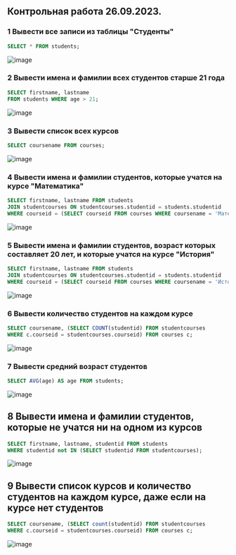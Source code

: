 ## Контрольная работа 26.09.2023.
### 1 Вывести все записи из таблицы "Студенты"
```sql
SELECT * FROM students;
```
![image](https://github.com/DzhigaDzhiga/No-Private-Life/assets/144116592/937b1cd7-cb2d-4bba-9366-f06800f044d0)

### 2 Вывести имена и фамилии всех студентов старше 21 года
```sql
SELECT firstname, lastname 
FROM students WHERE age > 21;
```
![image](https://github.com/DzhigaDzhiga/No-Private-Life/assets/144116592/3c6879c0-91b3-46fc-92a7-ce6b0e781326)

### 3 Вывести список всех курсов
```sql
SELECT coursename FROM courses;
```
![image](https://github.com/DzhigaDzhiga/No-Private-Life/assets/144116592/56ef62b2-7988-40a1-b735-0b22f1c05f23)


### 4 Вывести имена и фамилии студентов, которые учатся на курсе "Математика"
```sql
SELECT firstname, lastname FROM students
JOIN studentcourses ON studentcourses.studentid = students.studentid
WHERE courseid = (SELECT courseid FROM courses WHERE coursename = 'Математика');
```
![image](https://github.com/DzhigaDzhiga/No-Private-Life/assets/144116592/0a7a2bb2-0ed4-42e3-b17b-e30a3d08fcd5)

### 5 Вывести имена и фамилии студентов, возраст которых составляет 20 лет, и которые учатся на курсе "История"
```sql
SELECT firstname, lastname FROM students
JOIN studentcourses ON studentcourses.studentid = students.studentid
WHERE courseid = (SELECT courseid FROM courses WHERE coursename = 'История') AND age = 20;
```
![image](https://github.com/DzhigaDzhiga/No-Private-Life/assets/144116592/178335af-f917-480a-9e2e-b131ad49f6df)

### 6 Вывести количество студентов на каждом курсе
```sql
SELECT coursename, (SELECT COUNT(studentid) FROM studentcourses
WHERE c.courseid = studentcourses.courseid) FROM courses c; 
```
![image](https://github.com/DzhigaDzhiga/No-Private-Life/assets/144116592/e514527a-da1a-42d4-919a-0ebc94aacdd3)


### 7 Вывести средний возраст студентов
```sql
SELECT AVG(age) AS age FROM students;
```
![image](https://github.com/DzhigaDzhiga/No-Private-Life/assets/144116592/f44285ca-1d28-4695-a546-437ee4e5643e)

## 8 Вывести имена и фамилии студентов, которые не учатся ни на одном из курсов
```sql
SELECT firstname, lastname, studentid FROM students
WHERE studentid not IN (SELECT studentid FROM studentcourses);
```
![image](https://github.com/DzhigaDzhiga/No-Private-Life/assets/144116592/d81a5e4d-f8c1-4908-ab42-78d63a9aa984)

## 9 Вывести список курсов и количество студентов на каждом курсе, даже если на курсе нет студентов
```sql
SELECT coursename, (SELECT count(studentid) FROM studentcourses
WHERE c.courseid = studentcourses.courseid) FROM courses c;
```
![image](https://github.com/DzhigaDzhiga/No-Private-Life/assets/144116592/91e614cc-2869-43e4-801f-a98f92bf66a6)



